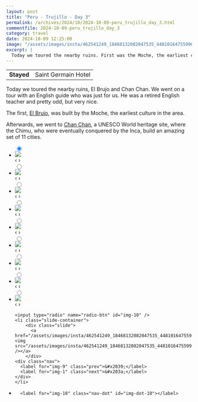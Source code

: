 ```yaml
---
layout: post
title: "Peru - Trujillo - Day 3"
permalink: /archives/2024/10/2024-10-09-peru_trujillo_day_3.html
commentfile: 2024-10-09-peru_trujillo_day_3
category: travel
date: 2024-10-09 12:25:00
image: "/assets/images/insta/462541249_18468132082047535_4481016475599087981_n_18024245504434755.jpg"
excerpt: |
  Today we toured the nearby ruins. First was the Moche, the earliest culture here, then Chan Chan, a UNESCO World heritage site, where the Chimu, who were eventually conquered by the Inca, build an amazing set of cities.
---
```


|            |                     |
| ---------- | ------------------- |
| **Stayed** | Saint Germain Hotel |

Today we toured the nearby ruins, El Brujo and Chan Chan. We went on a tour with an English guide who was just for us. He was a retired English teacher and pretty odd, but very nice.

The first, [El Brujo](https://en.wikipedia.org/wiki/El_Brujo), was built by the Moche, the earliest culture in the area.

Afterwards, we went to [Chan Chan](https://en.wikipedia.org/wiki/Chan_Chan), a UNESCO World heritage site, where the Chimu, who were eventually conquered by the Inca, build an amazing set of 11 cities.

<ul class="slides">
    <input type="radio" name="radio-btn" id="img-1" checked="checked" />
    <li class="slide-container">
        <div class="slide">
          <a href="/assets/images/insta/462629368_18468132112047535_6893025876896904652_n_17861037519253707.jpg"><img src="/assets/images/insta/462629368_18468132112047535_6893025876896904652_n_17861037519253707.jpg" /></a>
        </div>
    <div class="nav">
      <label for="img-10" class="prev">&#x2039;</label>
      <label for="img-2" class="next">&#x203a;</label>
    </div>
    </li>
        <input type="radio" name="radio-btn" id="img-2"  />
    <li class="slide-container">
        <div class="slide">
          <a href="/assets/images/insta/462473712_18468132127047535_2431239520268415590_n_18058560064812239.jpg"><img src="/assets/images/insta/462473712_18468132127047535_2431239520268415590_n_18058560064812239.jpg" /></a>
        </div>
    <div class="nav">
      <label for="img-1" class="prev">&#x2039;</label>
      <label for="img-3" class="next">&#x203a;</label>
    </div>
    </li>
        <input type="radio" name="radio-btn" id="img-3"  />
    <li class="slide-container">
        <div class="slide">
          <a href="/assets/images/insta/462688816_18468132136047535_6585556684498812962_n_18375588670096014.jpg"><img src="/assets/images/insta/462688816_18468132136047535_6585556684498812962_n_18375588670096014.jpg" /></a>
        </div>
    <div class="nav">
      <label for="img-2" class="prev">&#x2039;</label>
      <label for="img-4" class="next">&#x203a;</label>
    </div>
    </li>
        <input type="radio" name="radio-btn" id="img-4"  />
    <li class="slide-container">
        <div class="slide">
          <a href="/assets/images/insta/462486818_18468132166047535_6367725372064017305_n_18042140972038537.jpg"><img src="/assets/images/insta/462486818_18468132166047535_6367725372064017305_n_18042140972038537.jpg" /></a>
        </div>
    <div class="nav">
      <label for="img-3" class="prev">&#x2039;</label>
      <label for="img-5" class="next">&#x203a;</label>
    </div>
    </li>
        <input type="radio" name="radio-btn" id="img-5"  />
    <li class="slide-container">
        <div class="slide">
          <a href="/assets/images/insta/462610994_18468132148047535_3663866505444144071_n_18147391321338833.jpg"><img src="/assets/images/insta/462610994_18468132148047535_3663866505444144071_n_18147391321338833.jpg" /></a>
        </div>
    <div class="nav">
      <label for="img-4" class="prev">&#x2039;</label>
      <label for="img-6" class="next">&#x203a;</label>
    </div>
    </li>
        <input type="radio" name="radio-btn" id="img-6"  />
    <li class="slide-container">
        <div class="slide">
          <a href="/assets/images/insta/462665852_18468132163047535_7638249737593109545_n_17906634615021921.jpg"><img src="/assets/images/insta/462665852_18468132163047535_7638249737593109545_n_17906634615021921.jpg" /></a>
        </div>
    <div class="nav">
      <label for="img-5" class="prev">&#x2039;</label>
      <label for="img-7" class="next">&#x203a;</label>
    </div>
    </li>
        <input type="radio" name="radio-btn" id="img-7"  />
    <li class="slide-container">
        <div class="slide">
          <a href="/assets/images/insta/462590116_18468132175047535_3375741334412928518_n_17870426592200086.jpg"><img src="/assets/images/insta/462590116_18468132175047535_3375741334412928518_n_17870426592200086.jpg" /></a>
        </div>
    <div class="nav">
      <label for="img-6" class="prev">&#x2039;</label>
      <label for="img-8" class="next">&#x203a;</label>
    </div>
    </li>
        <input type="radio" name="radio-btn" id="img-8"  />
    <li class="slide-container">
        <div class="slide">
          <a href="/assets/images/insta/462645736_18468132190047535_4910019425525664310_n_18046843471969294.jpg"><img src="/assets/images/insta/462645736_18468132190047535_4910019425525664310_n_18046843471969294.jpg" /></a>
        </div>
    <div class="nav">
      <label for="img-7" class="prev">&#x2039;</label>
      <label for="img-9" class="next">&#x203a;</label>
    </div>
    </li>
        <input type="radio" name="radio-btn" id="img-9"  />
    <li class="slide-container">
        <div class="slide">
          <a href="/assets/images/insta/462595794_18468132205047535_7325449822886843491_n_18034405655332299.jpg"><img src="/assets/images/insta/462595794_18468132205047535_7325449822886843491_n_18034405655332299.jpg" /></a>
        </div>
    <div class="nav">
      <label for="img-8" class="prev">&#x2039;</label>
      <label for="img-10" class="next">&#x203a;</label>
    </div>
    </li>
    
    <input type="radio" name="radio-btn" id="img-10" />
    <li class="slide-container">
        <div class="slide">
          <a href="/assets/images/insta/462541249_18468132082047535_4481016475599087981_n_18024245504434755.jpg"><img src="/assets/images/insta/462541249_18468132082047535_4481016475599087981_n_18024245504434755.jpg" /></a>
        </div>
    <div class="nav">
      <label for="img-9" class="prev">&#x2039;</label>
      <label for="img-1" class="next">&#x203a;</label>
    </div>
    </li>
			
<li class="nav-dots">
      <label for="img-1" class="nav-dot" id="img-dot-1"></label>
      <label for="img-2" class="nav-dot" id="img-dot-2"></label>
      <label for="img-3" class="nav-dot" id="img-dot-3"></label>
      <label for="img-4" class="nav-dot" id="img-dot-4"></label>
      <label for="img-5" class="nav-dot" id="img-dot-5"></label>
      <label for="img-6" class="nav-dot" id="img-dot-6"></label>
      <label for="img-7" class="nav-dot" id="img-dot-7"></label>
      <label for="img-8" class="nav-dot" id="img-dot-8"></label>
      <label for="img-9" class="nav-dot" id="img-dot-9"></label>

      <label for="img-10" class="nav-dot" id="img-dot-10"></label>

</li>
</ul>
